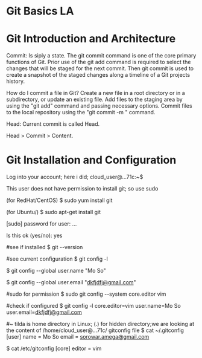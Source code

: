 
# Git Basics LA


# Git Introduction and Architecture

Commit: Is siply a state. The git commit command is one of the core primary functions of Git. Prior use of the git add command is required to select the changes that will be staged for the next commit. Then git commit is used to create a snapshot of the staged changes along a timeline of a Git projects history.


How do I commit a file in Git?
Create a new file in a root directory or in a subdirectory, or update an existing file. Add files to the staging area by using the "git add" command and passing necessary options. Commit files to the local repository using the "git commit -m <message>" command.
  
Head: Current commit is called Head. 

Head > Commit > Content.



# Git Installation and Configuration


Log into your account; here i did; 
cloud_user@...71c:~$ 

This user does not have permission to install git; so use sudo


(for RedHat/CentOS)
$ sudo yum install git 


(for Ubuntu/)
$ sudo apt-get install git 

[sudo] password for user: ...

Is this ok (yes/no): yes

#see if installed
$ git --version

#see current configuration
$ git config -l



$ git config --global user.name "Mo So"


$ git config --global user.email "dkfjdfj@gmail.com"


#sudo for permission
$ sudo git config --system core.editor vim


#check if configured
$ git config -l
core.editor=vim
user.name=Mo So
user.email=dkfjdfj@gmail.com


#~ tilda is home directory in Linux;   (.) for hidden directory;we are looking at the content of /home/cloud_user@...71c/ gitconfig  file
$ cat ~/.gitconfig 
[user]
        name = Mo So
        email = sorowar.amega@gmail.com


$ cat /etc/gitconfig 
[core]
        editor = vim
